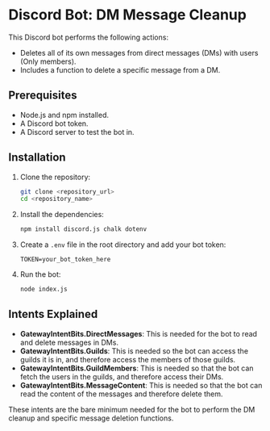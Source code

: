 # Discord Bot: DM Message Cleanup

This Discord bot performs the following actions:

* Deletes all of its own messages from direct messages (DMs) with users (Only members).
* Includes a function to delete a specific message from a DM.

## Prerequisites

* Node.js and npm installed.
* A Discord bot token.
* A Discord server to test the bot in.

## Installation

1.  Clone the repository:

    ```bash
    git clone <repository_url>
    cd <repository_name>
    ```

2.  Install the dependencies:

    ```bash
    npm install discord.js chalk dotenv
    ```

3.  Create a `.env` file in the root directory and add your bot token:

    ```
    TOKEN=your_bot_token_here
    ```

4.  Run the bot:

    ```bash
    node index.js
    ```

## Intents Explained

* **GatewayIntentBits.DirectMessages**: This is needed for the bot to read and delete messages in DMs.
* **GatewayIntentBits.Guilds**: This is needed so the bot can access the guilds it is in, and therefore access the members of those guilds.
* **GatewayIntentBits.GuildMembers**: This is needed so that the bot can fetch the users in the guilds, and therefore access their DMs.
* **GatewayIntentBits.MessageContent**: This is needed so that the bot can read the content of the messages and therefore delete them.

These intents are the bare minimum needed for the bot to perform the DM cleanup and specific message deletion functions.
